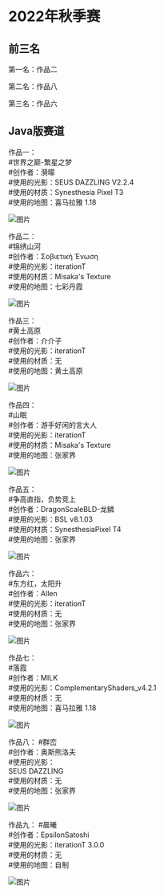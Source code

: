 # 2022年秋季赛

## 前三名

第一名：作品二

第二名：作品八

第三名：作品六

## Java版赛道

作品一：  
#世界之巅-繁星之梦  
#创作者：漪曚  
#使用的光影：SEUS DAZZLING V2.2.4  
#使用的材质：Synesthesia Pixel T3  
#使用的地图：喜马拉雅 1.18    

![图片](1.png)

作品二：  
#锦绣山河  
#创作者：Σοβιετική Ένωση  
#使用的光影：iterationT  
#使用的材质：Misaka's Texture  
#使用的地图：七彩丹霞    

![图片](2.jpg)

作品三：  
#黄土高原  
#创作者：介介子  
#使用的光影：iterationT  
#使用的材质：无  
#使用的地图：黄土高原    

![图片](3.png)

作品四：  
#山眠  
#创作者：游手好闲的言大人  
#使用的光影：iterationT  
#使用的材质：Misaka's Texture  
#使用的地图：张家界    

![图片](4.png)

作品五：  
#争高直指，负势竞上  
#创作者：DragonScaleBLD-龙鳞  
#使用的光影：BSL v8.1.03  
#使用的材质：SynesthesiaPixel T4  
#使用的地图：张家界    

![图片](5.png)

作品六：  
#东方红，太阳升  
#创作者：Allen  
#使用的光影：iterationT  
#使用的材质：无  
#使用的地图：张家界  

![图片](6.png)

作品七：  
#落霞  
#创作者：MILK  
#使用的光影：ComplementaryShaders_v4.2.1  
#使用的材质：无  
#使用的地图：喜马拉雅 1.18    

![图片](7.jpg)

作品八：
#群峦  
#创作者：奥斯熊洛夫  
#使用的光影：  
SEUS DAZZLING  
#使用的材质：无  
#使用的地图：张家界    

![图片](8.png)

作品九：
#晨曦  
#创作者：EpsilonSatoshi  
#使用的光影：iterationT 3.0.0  
#使用的材质：无  
#使用的地图：自制    

![图片](9.jpg)